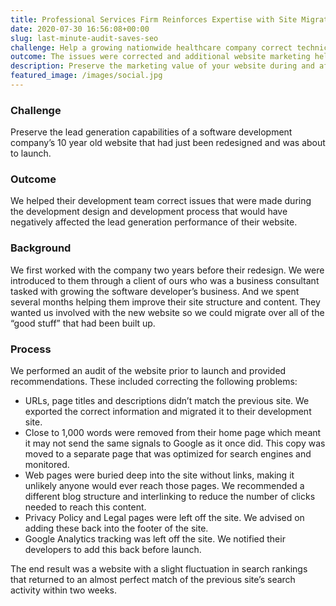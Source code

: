 ```yaml
---
title: Professional Services Firm Reinforces Expertise with Site Migration & Wikipedia
date: 2020-07-30 16:56:08+00:00
slug: last-minute-audit-saves-seo
challenge: Help a growing nationwide healthcare company correct technical and strategic issues that caused their revenue to drop after they launched a new website.
outcome: The issues were corrected and additional website marketing helped the company go from $30,000 to $970,000 net over eight months.
description: Preserve the marketing value of your website during and after the redesign process.
featured_image: /images/social.jpg
---
```










### Challenge







Preserve the lead generation capabilities of a software development company’s 10 year old website that had just been redesigned and was about to launch.













### Outcome







We helped their development team correct issues that were made during the development design and development process that would have negatively affected the lead generation performance of their website.



















### Background







We first worked with the company two years before their redesign. We were introduced to them through a client of ours who was a business consultant tasked with growing the software developer’s business. And we spent several months helping them improve their site structure and content. They wanted us involved with the new website so we could migrate over all of the “good stuff” that had been built up.













### Process







We performed an audit of the website prior to launch and provided recommendations. These included correcting the following problems:







  * URLs, page titles and descriptions didn’t match the previous site. We exported the correct information and migrated it to their development site.
  * Close to 1,000 words were removed from their home page which meant it may not send the same signals to Google as it once did. This copy was moved to a separate page that was optimized for search engines and monitored.
  * Web pages were buried deep into the site without links, making it unlikely anyone would ever reach those pages. We recommended a different blog structure and interlinking to reduce the number of clicks needed to reach this content.
  * Privacy Policy and Legal pages were left off the site. We advised on adding these back into the footer of the site.
  * Google Analytics tracking was left off the site. We notified their developers to add this back before launch.






The end result was a website with a slight fluctuation in search rankings that returned to an almost perfect match of the previous site’s search activity within two weeks.









